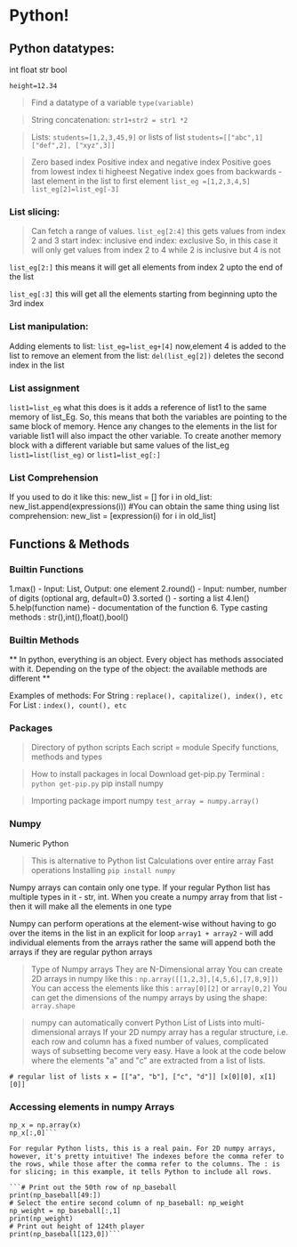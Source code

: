 # Python!

## Python datatypes:
int
float
str
bool

`height=12.34`

>Find a datatype of a variable
`type(variable)`

>String concatenation:
`str1+str2 = str1 *2` 

>Lists:
`students=[1,2,3,45,9]`
or 
>lists of list
`students=[["abc",1]
["def",2],
["xyz",3]]`

>Zero based index
Positive index and negative index
Positive goes from lowest index ti higheest
Negative index goes from backwards - last element in the list to first element
`list_eg =[1,2,3,4,5]`
`list_eg[2]=list_eg[-3]`

### List slicing:
> Can fetch a range of values.
`list_eg[2:4]`
this gets values from index 2 and 3
start index: inclusive
end index: exclusive
So, in this case it will only get values from index 2 to 4 while 2 is inclusive but 4 is not

`list_eg[2:]`
this means it will get all elements from index 2 upto the end of the list

`list_eg[:3]`
this will get all the elements starting from beginning upto the 3rd index

### List manipulation:
Adding elements to list:
`list_eg=list_eg+[4]`
now,element 4 is added to the list
to remove an element from the list:
`del(list_eg[2])`
deletes the second index in the list

### List assignment
`list1=list_eg`
what this does is it adds a reference of list1 to the same memory of list_Eg.
So, this means that both the variables are pointing to the same block of memory. Hence any changes to the elements in the list for variable list1 will also impact the other variable.
To create another memory block with a different variable but same values of the list_eg
`list1=list(list_eg)`
or
`list1=list_eg[:]`

### List Comprehension
If you used to do it like this:
new_list = []
for i in old_list:
        new_list.append(expressions(i))
#You can obtain the same thing using list comprehension:
new_list = [expression(i) for i in old_list]

## Functions & Methods

### Builtin Functions
1.max() - Input: List, Output: one element
2.round() - Input: number, number of digits (optional  arg, default=0)
3.sorted () -  sorting a list
4.len()
5.help(function name) - documentation of the function
6. Type casting methods : str(),int(),float(),bool()

### Builtin Methods
** In python, everything is an object. Every object has methods associated with it. Depending on the type of the object: the available methods are different **

Examples of methods:
For String : `replace(), capitalize(), index(), etc`
For List : `index(), count(), etc`

### Packages
> Directory of python scripts
  Each script = module
  Specify functions, methods and types

> How to install packages in local
  Download get-pip.py
  Terminal : `python get-pip.py`
  pip install numpy

> Importing package
   import numpy
   `test_array = numpy.array()`
   
### Numpy 

Numeric Python
 > This is alternative to Python list
 Calculations over entire array
 Fast operations
 > Installing 
 `pip install numpy`
 
Numpy arrays can contain only one type. If your regular Python list has multiple types in it - str, int. When you create a numpy array from that list - then it will make all the elements in one type 

Numpy can perform operations at the element-wise without having to go over the items in the list in an explicit for loop
`array1 + array2` -  will add individual elements from the arrays
rather the same will append both the arrays if they are regular python arrays

>Type of Numpy arrays
They are N-Dimensional array
You can create 2D arrays in numpy like this : 
`np.array([[1,2,3],[4,5,6],[7,8,9]])`
You can access the elements like this : `array[0][2]` or `array[0,2]`
You can get the dimensions of the numpy arrays by using the shape: `array.shape`

> numpy can automatically convert Python List of Lists into multi-dimensional arrays
If your 2D numpy array has a regular structure, i.e. each row and column has a fixed number of values, complicated ways of subsetting become very easy. Have a look at the code below where the elements "a" and "c" are extracted from a list of lists.

`# regular list of lists
x = [["a", "b"], ["c", "d"]]
[x[0][0], x[1][0]]`

### Accessing elements in numpy Arrays
```import numpy as np
np_x = np.array(x)
np_x[:,0]```

For regular Python lists, this is a real pain. For 2D numpy arrays, however, it's pretty intuitive! The indexes before the comma refer to the rows, while those after the comma refer to the columns. The : is for slicing; in this example, it tells Python to include all rows.

```# Print out the 50th row of np_baseball
print(np_baseball[49:])
# Select the entire second column of np_baseball: np_weight
np_weight = np_baseball[:,1]
print(np_weight)
# Print out height of 124th player
print(np_baseball[123,0])```
